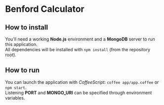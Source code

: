 # Benford Calculator

## How to install

You'll need a working **Node.js** environment and a **MongoDB** server to run this application.  
All dependencies will be installed with `npm install` (from the repository root).

## How to run

You can launch the application with *CoffeeScript*: `coffee app/app.coffee` or `npm start`.  
Listening **PORT** and **MONGO_URI** can be specified through environment variables.